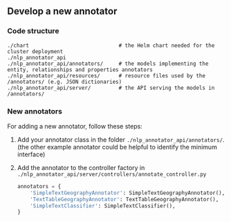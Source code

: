 ## Develop a new annotator

### Code structure

```
./chart                             # the Helm chart needed for the cluster deployment
./nlp_annotator_api
./nlp_annotator_api/annotators/     # the models implementing the entity, relationships and properties annotators
./nlp_annotator_api/resources/      # resource files used by the /annotators/ (e.g. JSON dictionaries)
./nlp_annotator_api/server/         # the API serving the models in /annotators/ 
```

### New annotators

For adding a new annotator, follow these steps:

1. Add your annotator class in the folder `./nlp_annotator_api/annotators/`. (the other example annotator could be helpful to identify the minimum interface)

2. Add the annotator to the controller factory in `./nlp_annotator_api/server/controllers/annotate_controller.py`

    ```py
    annotators = {
        'SimpleTextGeographyAnnotator': SimpleTextGeographyAnnotator(),
        'TextTableGeographyAnnotator': TextTableGeographyAnnotator(),
        'SimpleTextClassifier': SimpleTextClassifier(),
    }
    ```

